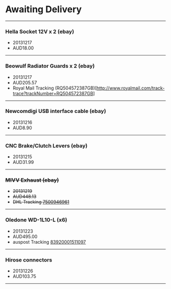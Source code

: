 # Awaiting Delivery

----

### Hella Socket 12V x 2 (ebay)

* 20131217
* AUD18.00

----

### Beowulf Radiator Guards x 2 (ebay)

* 20131217
* AUD205.57
* Royal Mail Tracking (RQ504572387GB)[http://www.royalmail.com/track-trace?trackNumber=RQ504572387GB]

----

### Newcomdigi USB interface cable (ebay)

* 20131216
* AUD8.90

----

### CNC Brake/Clutch Levers (ebay)

* 20131215
* AUD31.99

----

### ~~MIVV Exhaust (ebay)~~

* ~~20131219~~
* ~~AUD448.13~~
* ~~DHL Tracking [7500946961](http://www.dhl.com/cgi-bin/tracking.pl?TID=IT_ITA&LAN=ITA&docheck=on&AWB=7500946961)~~

----

### Oledone WD-1L10-L (x6)

* 20131223
* AUD495.00
* auspost Tracking [83920001511097](http://auspost.com.au/track/track.html?id=83920001511097)

----

### Hirose connectors

* 20131226
* AUD103.75

----

